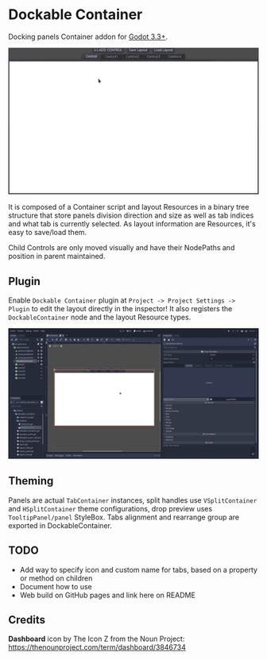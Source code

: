 # Dockable Container
Docking panels Container addon for [Godot 3.3+](https://godotengine.org/).

![](screenshots/video1.gif)

It is composed of a Container script and layout Resources in a binary tree
structure that store panels division direction and size as well as tab indices
and what tab is currently selected. As layout information are Resources, it's
easy to save/load them.

Child Controls are only moved visually and have their NodePaths and position in
parent maintained.


## Plugin
Enable `Dockable Container` plugin at `Project -> Project Settings -> Plugin`
to edit the layout directly in the inspector! It also registers the
`DockableContainer` node and the layout Resource types.

![](screenshots/video-editor.gif)


## Theming
Panels are actual `TabContainer` instances, split handles use `VSplitContainer` and
`HSplitContainer` theme configurations, drop preview uses `TooltipPanel/panel` StyleBox.
Tabs alignment and rearrange group are exported in DockableContainer.


## TODO
- Add way to specify icon and custom name for tabs, based on a property or method on children
- Document how to use
- Web build on GitHub pages and link here on README


## Credits
**Dashboard** icon by The Icon Z from the Noun Project: https://thenounproject.com/term/dashboard/3846734
